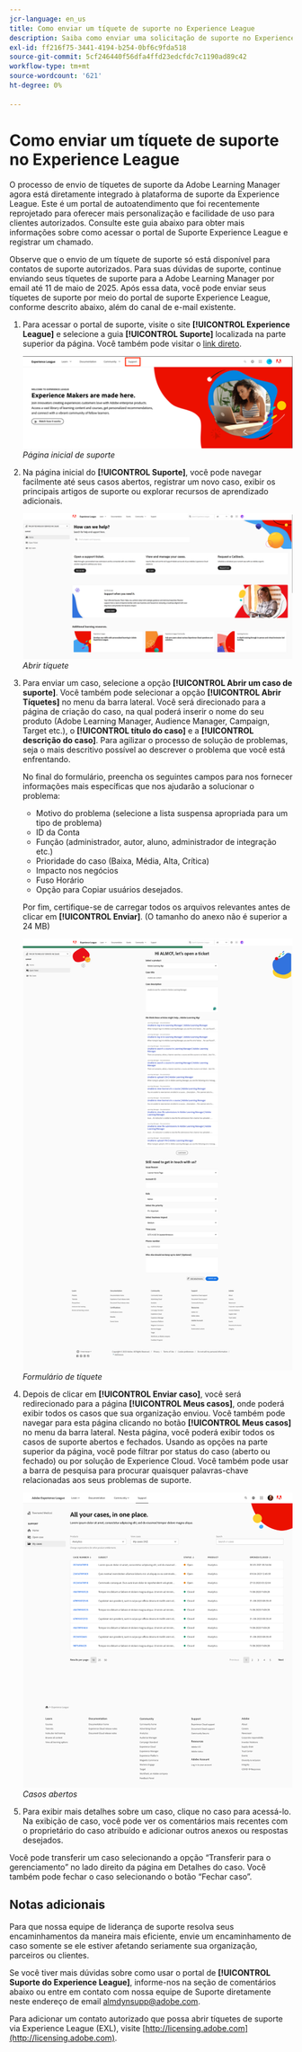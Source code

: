 ```yaml
---
jcr-language: en_us
title: Como enviar um tíquete de suporte no Experience League
description: Saiba como enviar uma solicitação de suporte no Experience League
exl-id: ff216f75-3441-4194-b254-0bf6c9fda518
source-git-commit: 5cf246440f56dfa4ffd23edcfdc7c1190ad89c42
workflow-type: tm+mt
source-wordcount: '621'
ht-degree: 0%

---
```


# Como enviar um tíquete de suporte no Experience League

O processo de envio de tíquetes de suporte da Adobe Learning Manager agora está diretamente integrado à plataforma de suporte da Experience League. Este é um portal de autoatendimento que foi recentemente reprojetado para oferecer mais personalização e facilidade de uso para clientes autorizados. Consulte este guia abaixo para obter mais informações sobre como acessar o portal de Suporte Experience League e registrar um chamado.

Observe que o envio de um tíquete de suporte só está disponível para contatos de suporte autorizados. Para suas dúvidas de suporte, continue enviando seus tíquetes de suporte para a Adobe Learning Manager por email até 11 de maio de 2025. Após essa data, você pode enviar seus tíquetes de suporte por meio do portal de suporte Experience League, conforme descrito abaixo, além do canal de e-mail existente.

1. Para acessar o portal de suporte, visite o site **[!UICONTROL Experience League]** e selecione a guia **[!UICONTROL Suporte]** localizada na parte superior da página. Você também pode visitar o [link direto](https://experienceleague.adobe.com/home#support).

   ![](assets/support.png)
   _Página inicial de suporte_

2. Na página inicial do **[!UICONTROL Suporte]**, você pode navegar facilmente até seus casos abertos, registrar um novo caso, exibir os principais artigos de suporte ou explorar recursos de aprendizado adicionais.

   ![](assets/open-ticket.png)
   _Abrir tíquete_

3. Para enviar um caso, selecione a opção **[!UICONTROL Abrir um caso de suporte]**. Você também pode selecionar a opção **[!UICONTROL Abrir Tíquetes]** no menu da barra lateral. Você será direcionado para a página de criação do caso, na qual poderá inserir o nome do seu produto (Adobe Learning Manager, Audience Manager, Campaign, Target etc.), o **[!UICONTROL título do caso]** e a **[!UICONTROL descrição do caso]**. Para agilizar o processo de solução de problemas, seja o mais descritivo possível ao descrever o problema que você está enfrentando.

   No final do formulário, preencha os seguintes campos para nos fornecer informações mais específicas que nos ajudarão a solucionar o problema:

   * Motivo do problema (selecione a lista suspensa apropriada para um tipo de problema)
   * ID da Conta
   * Função (administrador, autor, aluno, administrador de integração etc.)
   * Prioridade do caso (Baixa, Média, Alta, Crítica)
   * Impacto nos negócios
   * Fuso Horário
   * Opção para Copiar usuários desejados.

   Por fim, certifique-se de carregar todos os arquivos relevantes antes de clicar em **[!UICONTROL Enviar]**. (O tamanho do anexo não é superior a 24 MB)

   ![](assets/ticket-form.png)
   _Formulário de tíquete_

4. Depois de clicar em **[!UICONTROL Enviar caso]**, você será redirecionado para a página **[!UICONTROL Meus casos]**, onde poderá exibir todos os casos que sua organização enviou. Você também pode navegar para esta página clicando no botão **[!UICONTROL Meus casos]** no menu da barra lateral. Nesta página, você poderá exibir todos os casos de suporte abertos e fechados. Usando as opções na parte superior da página, você pode filtrar por status do caso (aberto ou fechado) ou por solução de Experience Cloud. Você também pode usar a barra de pesquisa para procurar quaisquer palavras-chave relacionadas aos seus problemas de suporte.

   ![](assets/open-cases.png)
   _Casos abertos_

5. Para exibir mais detalhes sobre um caso, clique no caso para acessá-lo. Na exibição de caso, você pode ver os comentários mais recentes com o proprietário do caso atribuído e adicionar outros anexos ou respostas desejados.

Você pode transferir um caso selecionando a opção “Transferir para o gerenciamento” no lado direito da página em Detalhes do caso. Você também pode fechar o caso selecionando o botão “Fechar caso”.

## Notas adicionais

Para que nossa equipe de liderança de suporte resolva seus encaminhamentos da maneira mais eficiente, envie um encaminhamento de caso somente se ele estiver afetando seriamente sua organização, parceiros ou clientes.

Se você tiver mais dúvidas sobre como usar o portal de **[!UICONTROL Suporte do Experience League]**, informe-nos na seção de comentários abaixo ou entre em contato com nossa equipe de Suporte diretamente neste endereço de email [almdynsupp@adobe.com](mailto:almdynsupp@adobe.com).

Para adicionar um contato autorizado que possa abrir tíquetes de suporte via Experience League (EXL), visite [http://licensing.adobe.com](http://licensing.adobe.com).

